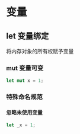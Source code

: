 # 变量

## let 变量绑定

将内存对象的所有权赋予变量

### mut 变量可变

```rust
let mut x = 1;
```

### 特殊命名规范

#### 忽略未使用变量

```rust
let _x = 1;
```

